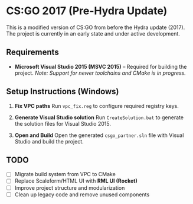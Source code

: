 # CS\:GO 2017 (Pre-Hydra Update)

This is a modified version of CS\:GO from before the Hydra update (2017). The project is currently in an early state and under active development.

## Requirements

* **Microsoft Visual Studio 2015 (MSVC 2015)** – Required for building the project.
  *Note: Support for newer toolchains and CMake is in progress.*

## Setup Instructions (Windows)

1. **Fix VPC paths**
   Run `vpc_fix.reg` to configure required registry keys.

2. **Generate Visual Studio solution**
   Run `CreateSolution.bat` to generate the solution files for Visual Studio 2015.

3. **Open and Build**
   Open the generated `csgo_partner.sln` file with Visual Studio and build the project.

## TODO

* [ ] Migrate build system from VPC to CMake
* [ ] Replace Scaleform/HTML UI with **RML UI (Rocket)**
* [ ] Improve project structure and modularization
* [ ] Clean up legacy code and remove unused components